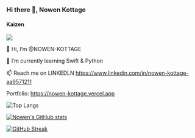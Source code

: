 ### Hi there 👋, Nowen Kottage
#### Kaizen

![](https://komarev.com/ghpvc/?username=KOTTAGENVH&style=for-the-badge-square)

👋 Hi, I’m @NOWEN-KOTTAGE 

🌱 I’m currently learning Swift & Python

📫 Reach me on LINKEDLN https://www.linkedin.com/in/nowen-kottage-aa9571211

Portfolio: https://nowen-kottage.vercel.app

![Top Langs](https://github-readme-stats.vercel.app/api/top-langs/?username=KOTTAGENVH&hide_progress=false)

[![Nowen's GitHub stats](https://github-readme-stats.vercel.app/api?username=KOTTAGENVH)](https://github.com/anuraghazra/github-readme-stats)

[![GitHub Streak](https://streak-stats.demolab.com?user=KottageNVH&theme=dark&hide_border=true)](https://git.io/streak-stats)
